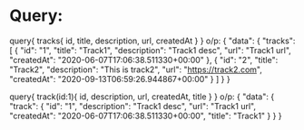 # Query:
query{
  tracks{
    id,
    title,
    description,
    url,
    createdAt
  }
}
o/p:
{
  "data": {
    "tracks": [
      {
        "id": "1",
        "title": "Track1",
        "description": "Track1 desc",
        "url": "Track1 url",
        "createdAt": "2020-06-07T17:06:38.511330+00:00"
      },
      {
        "id": "2",
        "title": "Track2",
        "description": "This is track2",
        "url": "https://track2.com",
        "createdAt": "2020-09-13T06:59:26.944867+00:00"
      }
    ]
  }
}

query{
  track(id:1){
    id,
    description,
    url,
    createdAt,
    title
  }
}
o/p:
{
  "data": {
    "track": {
      "id": "1",
      "description": "Track1 desc",
      "url": "Track1 url",
      "createdAt": "2020-06-07T17:06:38.511330+00:00",
      "title": "Track1"
    }
  }
}